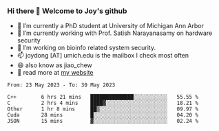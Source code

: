 ### Hi there 👋 Welcome to Joy's github

- 🔭 I’m currently a PhD student at University of Michigan Ann Arbor
- 🌱 I’m currently working with Prof. Satish Narayanasamy on hardware security
- 👯 I’m working on bioinfo related system security. 
- 📫 joydong [AT] umich.edu is the mailbox I check most often
- 😄 also know as jiao_chew
- 💬 read more at [my website](https://joydddd.github.io/)
<!--START_SECTION:waka-->

```text
From: 23 May 2023 - To: 30 May 2023

C++        6 hrs 21 mins   ██████████████░░░░░░░░░░░   55.55 %
C          2 hrs 4 mins    ████▓░░░░░░░░░░░░░░░░░░░░   18.21 %
Other      1 hr 8 mins     ██▒░░░░░░░░░░░░░░░░░░░░░░   09.97 %
Cuda       28 mins         █░░░░░░░░░░░░░░░░░░░░░░░░   04.20 %
JSON       15 mins         ▓░░░░░░░░░░░░░░░░░░░░░░░░   02.24 %
```

<!--END_SECTION:waka-->
